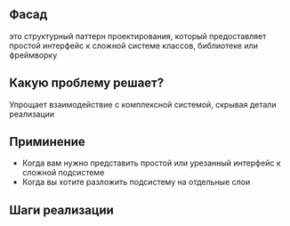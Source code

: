 ## Фасад

это структурный паттерн проектирования, который предоставляет простой интерфейс к сложной системе классов, библиотеке или фреймворку

## Какую проблему решает?

Упрощает взаимодействие с комплексной системой, скрывая детали реализации

## Приминение

* Когда вам нужно представить простой или урезанный интерфейс к сложной подсистеме
* Когда вы хотите разложить подсистему на отдельные слои

## Шаги реализации

